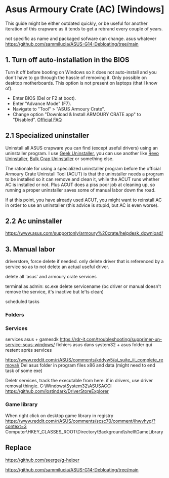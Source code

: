# Asus Armoury Crate (AC) [Windows]

This guide might be either outdated quickly, or be useful for another iteration of this crapware as it tends to get a rebrand every couple of years.

not specific as name and packaged sofware can change. asus whatever
https://github.com/sammilucia/ASUS-G14-Debloating/tree/main

## 1. Turn off auto-installation in the BIOS 

Turn it off before booting on Windows so it does not auto-install and you don't have to go through the hassle of removing it.
Only possible on desktop motherboards.
This option is not present on laptops (that I know of).

- Enter BIOS (Del or F2 at boot).
- Enter "Advance Mode" (F7).
- Navigate to "Tool" > "ASUS Armoury Crate".
- Change option "Download & Install ARMOURY CRATE app" to "Disabled".
[Official FAQ](https://rog.asus.com/support/FAQ/1043788)

## 2.1 Specialized uninstaller

Uninstall all ASUS crapware you can find (except useful drivers) using an uninstaller program.
I use [Geek Uninstaller](https://geekuninstaller.com/), you can use another like [Revo Uninstaller](https://www.revouninstaller.com/), [Bulk Crap Uninstaller](https://www.bcuninstaller.com/) or something else.

The rationale for using a specialized uninstaller program before the official Armoury Crate Uninstall Tool (ACUT) is that the uninstaller needs a program to be installed so it can remove and clean it, while the ACUT runs whether AC is installed or not.
Plus ACUT does a piss poor job at cleaning up, so running a proper uninstaller saves some of manual labor down the road.

If at this point, you have already used ACUT, you might want to reinstall AC in order to use an uninstaller (this advice is stupid, but AC is even worse).

## 2.2 Ac uninstaller

https://www.asus.com/supportonly/armoury%20crate/helpdesk_download/

## 3. Manual labor

driverstore, force delete if needed. only delete driver that is referenced by a service so as to not delete an actual useful driver.

delete all 'asus' and armoury crate services

terminal as admin:
sc.exe delete servicename
(bc driver or manual doesn't remove the service, it's inactive but le'ts clean)

scheduled tasks

### Folders

### Services
services asus + gamesdk https://rdr-it.com/troubleshooting/supprimer-un-service-sous-windows/
fichiers asus dans system32 + asus folder  qui restent après services

https://www.reddit.com/r/ASUS/comments/kddyw5/ai_suite_iii_complete_removal/
Del asus folder in program files x86 and data (might need to end task of some exe)

Deletr services, track the executable from here. if in drivers, use driver removal thingie.
C:\Windows\System32\ASUSACCI
https://github.com/lostindark/DriverStoreExplorer

### Game library

When right click on desktop
game library in registry https://www.reddit.com/r/ASUS/comments/scsc70/comment/ihwvhyq/?context=3 Computer\HKEY_CLASSES_ROOT\Directory\Background\shell\GameLibrary

## Replace
https://github.com/seerge/g-helper

https://github.com/sammilucia/ASUS-G14-Debloating/tree/main
